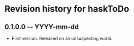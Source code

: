 # Revision history for haskToDo

## 0.1.0.0 -- YYYY-mm-dd

* First version. Released on an unsuspecting world.
